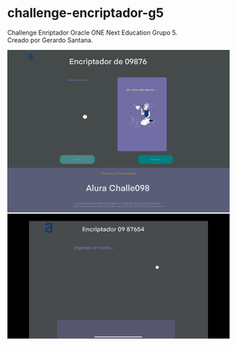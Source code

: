 # challenge-encriptador-g5
Challenge Enriptador Oracle ONE Next Education Grupo 5. <br>
Creado por Gerardo Santana. <br>

![captura.png](images/capturaImagen.png)
<img src="images/capturaGIF.gif" style="align-self: center">
